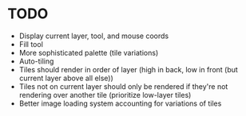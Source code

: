 # TODO

- Display current layer, tool, and mouse coords
- Fill tool
- More sophisticated palette (tile variations)
- Auto-tiling
- Tiles should render in order of layer (high in back, low in front (but current layer above all else))
- Tiles not on current layer should only be rendered if they're not rendering over another tile (prioritize low-layer tiles)
- Better image loading system accounting for variations of tiles
